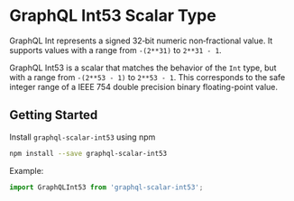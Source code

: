# GraphQL Int53 Scalar Type

GraphQL Int represents a signed 32‐bit numeric non‐fractional value.
It supports values with a range from `-(2**31)` to `2**31 - 1`.

GraphQL Int53 is a scalar that matches the behavior of the `Int` type,
but with a range from `-(2**53 - 1)` to `2**53 - 1`. This corresponds to
the safe integer range of a IEEE 754 double precision binary
floating-point value.

## Getting Started

Install `graphql-scalar-int53` using npm

```sh
npm install --save graphql-scalar-int53
```

Example:

```js
import GraphQLInt53 from 'graphql-scalar-int53';
```
